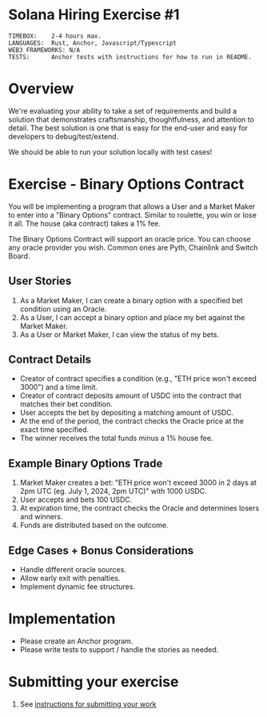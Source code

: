 # Solana Hiring Exercise #1

```
TIMEBOX:    2-4 hours max.
LANGUAGES:  Rust, Anchor, Javascript/Typescript
WEB3 FRAMEWORKS: N/A
TESTS:      Anchor tests with instructions for how to run in README.
```

# Overview

We're evaluating your ability to take a set of requirements and build a solution that demonstrates craftsmanship, thoughtfulness, and attention to detail. The best solution is one that is easy for the end-user and easy for developers to debug/test/extend.

We should be able to run your solution locally with test cases!

# Exercise - Binary Options Contract

You will be implementing a program that allows a User and a Market Maker to enter into a "Binary Options" contract. Similar to roulette, you win or lose it all. The house (aka contract) takes a 1% fee.

The Binary Options Contract will support an oracle price. You can choose any oracle provider you wish. Common ones are Pyth, Chainlink and Switch Board.

## User Stories

1. As a Market Maker, I can create a binary option with a specified bet condition using an Oracle.
2. As a User, I can accept a binary option and place my bet against the Market Maker.
3. As a User or Market Maker, I can view the status of my bets.

## Contract Details

- Creator of contract specifies a condition (e.g., "ETH price won't exceed 3000") and a time limit.
- Creator of contract deposits amount of USDC into the contract that matches their bet condition.
- User accepts the bet by depositing a matching amount of USDC.
- At the end of the period, the contract checks the Oracle price at the exact time specified.
- The winner receives the total funds minus a 1% house fee.

## Example Binary Options Trade

1. Market Maker creates a bet: "ETH price won't exceed 3000 in 2 days at 2pm UTC (eg. July 1, 2024, 2pm UTC)" with 1000 USDC.
2. User accepts and bets 100 USDC.
3. At expiration time, the contract checks the Oracle and determines losers and winners.
4. Funds are distributed based on the outcome.

## Edge Cases + Bonus Considerations

- Handle different oracle sources.
- Allow early exit with penalties.
- Implement dynamic fee structures.

# Implementation

- Please create an Anchor program.
- Please write tests to support / handle the stories as needed.

# Submitting your exercise

1. See [instructions for submitting your work](https://github.com/cega-fi/careers/blob/main/README.md#general-instructions)
